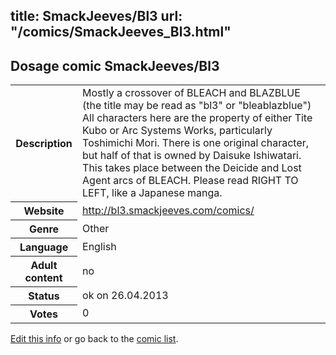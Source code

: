 title: SmackJeeves/Bl3
url: "/comics/SmackJeeves_Bl3.html"
---
Dosage comic SmackJeeves/Bl3
-----------------------------------------

<p id="msg"></p>
<script type="text/javascript">
if (window.location.search === '?edit_info_mail=sent_ok') {
  var elem = document.getElementById("msg");
  elem.innerHTML = 'Edited information sucessfully sent.';
  elem.className = 'ok';
}
</script>
<table class="comicinfo">
<tr>
<th>Description</th><td>Mostly a crossover of BLEACH and BLAZBLUE (the title may be read as &quot;bl3&quot; or &quot;bleablazblue&quot;) All characters here are the property of either Tite Kubo or Arc Systems Works, particularly Toshimichi Mori. There is one original character, but half of that is owned by Daisuke Ishiwatari. This takes place between the Deicide and Lost Agent arcs of BLEACH. Please read RIGHT TO LEFT, like a Japanese manga.</td>
</tr>
<tr>
<th>Website</th><td><a href="http://bl3.smackjeeves.com/comics/">http://bl3.smackjeeves.com/comics/</a></td>
</tr>
<tr>
<th>Genre</th><td>Other</td>
</tr>
<tr>
<th>Language</th><td>English</td>
</tr>
<tr>
<th>Adult content</th><td>no</td>
</tr>
<tr>
<th>Status</th><td>ok on 26.04.2013</td>
</tr>
<tr>
<th>Votes</th><td>0</td>
</tr>
</table>

[Edit this info](SmackJeeves_Bl3_edit.html) or go back to the [comic list](../comic-index.html).
